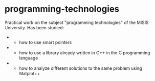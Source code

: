 # programming-technologies

Practical work on the subject "programming technologies" of the MISIS University.
Has been studied: 
- - how to use smart pointers
- - how to use a library already written in C++ in the C programming language
- - how to analyze different solutions to the same problem using Matplot++
